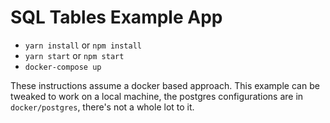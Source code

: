 # SQL Tables Example App

- `yarn install` or `npm install`
- `yarn start` or `npm start`
- `docker-compose up`

These instructions assume a docker based approach. This example can be tweaked to work on a local machine, the postgres configurations
are in `docker/postgres`, there's not a whole lot to it.
